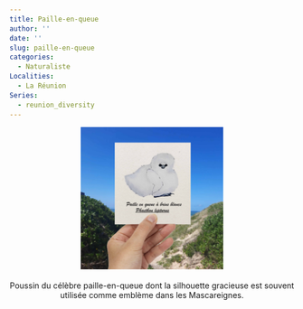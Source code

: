 ```yaml
---
title: Paille-en-queue
author: ''
date: ''
slug: paille-en-queue
categories:
  - Naturaliste
Localities:
  - La Réunion
Series:
  - reunion_diversity
---
```

<center>
<img alt="[Poster naturaliste diversité corallienne à l'aquarelle]" src="phaethon-featured-image.jpg" width=50%> 
<br>
<br>
Poussin du célèbre paille-en-queue dont la silhouette gracieuse est souvent utilisée comme emblème dans les Mascareignes.
</center>